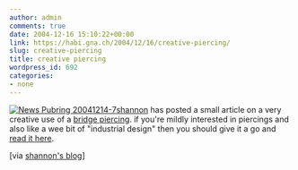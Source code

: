 ```yaml
---
author: admin
comments: true
date: 2004-12-16 15:10:22+00:00
link: https://habi.gna.ch/2004/12/16/creative-piercing/
slug: creative-piercing
title: creative piercing
wordpress_id: 692
categories:
- none
---
```



[![ News Pubring 20041214-7](https://habi.gna.ch/blog/images/_news_pubring_20041214-7-tm.jpg)](https://habi.gna.ch/blog/images/_news_pubring_20041214-7.jpg)[shannon](http://iam.bmezine.com/?glider) has posted a small article on a very creative use of a [bridge piercing](http://encyc.bmezine.com/?Bridge). if you're mildly interested in piercings and also like a wee bit of "industrial design" then you should give it a go and [read it here](http://www.bmezine.com/news/pubring/20041214.html).



[via [shannon's blog](http://iam.bmezine.com/iams.exe?cmd=find&username=glider&datematch=200412160059)]

